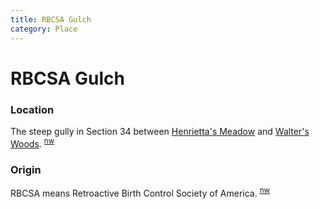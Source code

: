 ```yaml
---
title: RBCSA Gulch
category: Place
---
```

# RBCSA Gulch
### Location

The steep gully in Section 34 between [Henrietta's Meadow](/Run/Henrietta's-Meadow) and [Walter's Woods](/Run/Walter's-Woods). <sup>[nw][]</sup>

### Origin

RBCSA means Retroactive Birth Control Society of America. <sup>[nw][]</sup>


[nw]: Names-Walt "Meany Names by Walter Little, 1984"
